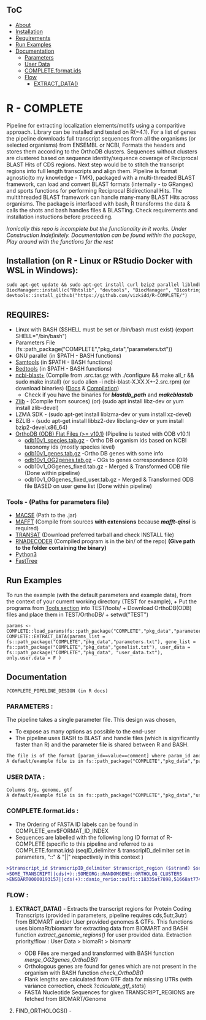 ## ToC
+ [About](#about)
+ [Installation](#install)
+ [Requirements](#requires)
+ [Run Examples](#examples)
+ [Documentation](#docs)
    + [Parameters](#params)
    + [User Data](#user_data)
    + [COMPLETE.format.ids](#ids)
    + [Flow](#flow)
        + [EXTRACT_DATA()](#fun1)      

# R - COMPLETE

<a name="about"/>

Pipeline for extracting localization elements/motifs using a comparitive approach. Library can be installed and tested on R(=4.1). For a list of genes the pipeline downloads full transcript sequences from all the organisms (or selected organisms) from ENSEMBL or NCBI, Formats the headers and stores them according to the OrthoDB clusters. Sequences without clusters are clustered based on sequence identity/sequence coverage of Reciprocal BLAST Hits of CDS regions. Next step would be to stitch the transcript regions into full length transcripts and align them. Pipeline is format agnostic(to my knowledge - TMK), packaged with a multi-threaded BLAST framework, can load and convert BLAST formats (internally - to GRanges) and sports functions for performing Reciprocal Bidirectional Hits. The multithreaded BLAST framework can handle many-many BLAST Hits across organisms. The package is interfaced with bash, R transforms the data & calls the shots and bash handles files & BLASTing. Check requirements and installation instuctions before proceeding.

*Ironically this repo is incomplete but the functionality in it works. Under Construction Indefinitely. Documentation can be found within the package, Play around with the functions for the rest*

## Installation (on R - Linux or RStudio Docker with WSL in Windows):

<a name="install"/>

```diff
sudo apt-get update && sudo apt-get install curl bzip2 parallel liblmdb-dev ncbi-blast+ samtools bedtools libz-dev liblzma-dev libbz2-dev libclang-dev
BiocManager::install(c("Rhtslib", "devtools", "BiocManager", "Biostrings", "biomaRt", "S4Vectors", "IRanges", "rtracklayer", "GenomicRanges", "BiocGenerics"))
devtools::install_github("https://github.com/vizkidd/R-COMPLETE/")
```

<a name="requires"/>

## REQUIRES:
+ Linux with BASH ($SHELL must be set or /bin/bash must exist) (export SHELL="/bin/bash")
+ Parameters File (fs::path_package("COMPLETE","pkg_data","parameters.txt"))
+ GNU parallel (in $PATH - BASH functions)
+ [Samtools](http://www.htslib.org/download/) (in $PATH - BASH functions)
+ [Bedtools](https://github.com/arq5x/bedtools2/releases) (in $PATH - BASH functions)
+ [ncbi-blast+](https://ftp.ncbi.nlm.nih.gov/blast/executables/blast+/LATEST/) (Compile from .src.tar.gz with ./configure && make all_r && sudo make install) (or sudo alien -i ncbi-blast-X.XX.X+-2.src.rpm) (or download binaries) ([Docs](https://www.ncbi.nlm.nih.gov/books/NBK52640/) & [Compilation](http://www.ncbi.nlm.nih.gov/books/NBK279671/#_introduction_Source_tarball))
     + Check if you have the binaries for <b>*blastdb_path*</b> and <b>*makeblastdb*</b>
+ [Zlib](https://zlib.net/) - (Compile from sources) (or) (sudo apt install libz-dev or yum install zlib-devel)
+ LZMA SDK - (sudo apt-get install liblzma-dev or yum install xz-devel)
+ BZLIB - (sudo apt-get install libbz2-dev libclang-dev or yum install bzip2-devel.x86_64)
+ [OrthoDB (ODB) Flat Files (>= v10.1)](https://www.orthodb.org/?page=filelist) (Pipeline is tested with ODB v10.1) 
     + [odb10v1_species.tab.gz](https://v101.orthodb.org/download/odb10v1_species.tab.gz) - Ortho DB organism ids based on NCBI taxonomy ids (mostly species level) 
     + [odb10v1_genes.tab.gz](https://v101.orthodb.org/download/odb10v1_genes.tab.gz)  -Ortho DB genes with some info 
     + [odb10v1_OG2genes.tab.gz](https://v101.orthodb.org/download/odb10v1_OG2genes.tab.gz) - OGs to genes correspondence 
    (OR)
     + odb10v1_OGgenes_fixed.tab.gz - Merged & Transformed ODB file (Done within pipeline)
     + odb10v1_OGgenes_fixed_user.tab.gz - Merged & Transformed ODB file BASED on user gene list (Done within pipeline)

### Tools - (Paths for parameters file)
+ [MACSE](https://bioweb.supagro.inra.fr/macse/) (Path to the .jar)
+ [MAFFT](https://mafft.cbrc.jp/alignment/software/installation_without_root.html) (Compile from sources <b>with extensions</b> because <b>*mafft-qinsi*</b> is required)
+ [TRANSAT](https://e-rna.org/transat/help.cgi#data) (Download preferred tarball and check INSTALL file)
+ [RNADECODER](https://github.com/jujubix/rnadecoder) (Compiled program is in the bin/ of the repo) <b>(Give path to the folder containing the binary)</b>
+ [Python3](https://www.python.org/download/releases/3.0/)
+ [FastTree](www.microbesonline.org/fasttree)

<a name="examples"/>

## Run Examples

   To run the example (with the default parameters and example data), from the context of your current working directory (TEST for example), 
    + Put the programs from [Tools section](#requires) into TEST/tools/
    + Download OrthoDB(ODB) files and place them in TEST/OrthoDB/
    + setwd("TEST")

```{R}
params <- COMPLETE::load_params(fs::path_package("COMPLETE","pkg_data","parameters.txt"))
COMPLETE::EXTRACT_DATA(params_list = fs::path_package("COMPLETE","pkg_data","parameters.txt"), gene_list = fs::path_package("COMPLETE","pkg_data","genelist.txt"), user_data = fs::path_package("COMPLETE","pkg_data", "user_data.txt"), only.user.data = F )
```

## Documentation

<a name="docs"/>

```{R}
?COMPLETE_PIPELINE_DESIGN (in R docs)
```

### PARAMETERS :

<a name="params"/>

   The pipeline takes a single parameter file. This design was chosen,
   + To expose as many options as possible to the end-user
   + The pipeline uses BASH to BLAST and handle files (which is significantly faster than R) and the parameter file is shared between R and BASH.    

```diff
The file is of the format [param_id==value==comment] where param_id and value columns are CASE-SENSITIVE (because its unnecessarily hard to check and convert param types in BASH). 
A default/example file is in fs::path_package("COMPLETE","pkg_data","parameters.txt")
```

### USER DATA :

<a name="user_data"/>

```diff
Columns Org, genome, gtf
A default/example file is in fs::path_package("COMPLETE","pkg_data","user_data.txt")
```

### COMPLETE.format.ids :

<a name="ids"/>

  + The Ordering of FASTA ID labels can be found in COMPLETE_env$FORMAT_ID_INDEX
  + Sequences are labelled with the following long ID format of R-COMPLETE (specific to this pipeline and referred to as COMPLETE.format.ids) (seqID_delimiter & transcripID_delimiter set in parameters, "::" & "||" respectively in this context )

```diff
>$transcript_id $transcripID_delimiter $transcript_region ($strand) $seqID_delimiter $seqID_delimiter $org_name $gene_name $seqID_delimiter $ortho_cluster
>SOME_TRANSCRIPT||cds(+)::SOMEORG::RANDOMGENE::ORTHOLOG_CLUSTERS
>ENSDART00000193157||cds(+)::danio_rerio::sulf1::18335at7898,51668at7742,360590at33208
```

### FLOW :

<a name="flow"/>
<a name="fun1"/>

   1) <b>EXTRACT_DATA()</b> - Extracts the transcript regions for Protein Coding Transcripts (provided in parameters, pipeline requires cds,5utr,3utr)
     from BIOMART and/or User provided genomes & GTFs. This functions uses biomaRt/biomartr for extracting data from BIOMART
     and BASH function *extract_genomic_regions()* for user provided data.
     Extraction priority/flow : User Data > biomaRt > biomartr
        + ODB Files are merged and transformed with BASH function *merge_OG2genes_OrthoDB()*
        + Orthologous genes are found for genes which are not present in the organism with BASH function *check_OrthoDB()*
        + Flank lengths are calculated from GTF data for missing UTRs (with variance correction, check ?*calculate_gtf_stats*)
        + FASTA Nucleotide Sequences for given TRANSCRIPT_REGIONS are fetched from BIOMART/Genome

   2) FIND_ORTHOLOGS() -

